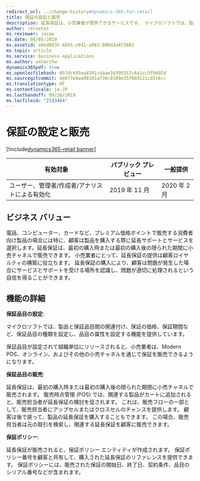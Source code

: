 ```yaml
---
redirect_url: ../change-history#dynamics-365-for-retail
title: 保証の設定と販売
description: 延長保証は、小売業者が提供できるサービスです。 マイクロソフトでは、製品に保証をマッピングし、さまざまな小売チャネルで販売することができるサービス品目としての保証の概念を導入しています。
author: relnotes
ms.reviewer: josaw
ms.date: 08/05/2019
ms.assetid: a9ed0835-6bb5-e911-a963-000d3a4f3883
ms.topic: article
ms.service: business-applications
ms.author: asharchw
dynamics365pdf: true
ms.openlocfilehash: 057dc645ea4291cdaae16399357c6a1cc5fbb92d
ms.sourcegitcommit: de6f7e8aa90101a730c0109e3578b9131cd3c6cc
ms.translationtype: HT
ms.contentlocale: ja-JP
ms.lasthandoff: 09/26/2019
ms.locfileid: "2143464"
---
```

# <a name="warranty-set-up-and-sell"></a>保証の設定と販売
[!include[dynamics365-retail banner](../includes/dynamics365-retail.md)]

| 有効対象    |  パブリック プレビュー | 一般提供 | 
| ---------- | ---------- |---------- |
|ユーザー、管理者/作成者/アナリストによる有効化|2019 年 11 月| 2020 年 2 月|


## <a name="business-value"></a>ビジネス バリュー
<!-- bv start -->
電話、コンピューター、カードなど、プレミアム価格ポイントで販売する消費者向け製品の場合には特に、顧客は製品を購入する際に延長サポートとサービスを選択します。延長保証は、最初の購入時または最初の購入後の限られた期間に小売チャネルで販売できます。 小売業者にとって、延長保証の提供は顧客ロイヤルティの構築に役立ちます。 延長保証の購入により、顧客は問題が発生した場合にサービスとサポートを受ける場所を認識し、問題が適切に処理されるという自信を得ることができます。
<!-- bv end -->



## <a name="feature-details"></a>機能の詳細
<!--feature detail start -->
**保証品目の設定**:

マイクロソフトでは、製品と保証品目間の関連付け、保証の価格、保証期間など、保証品目の種類を設定し、品目の属性を設定する機能を提供しています。

保証品目が設定されて組織単位にリリースされると、小売業者は、Modern POS、オンライン、およびその他の小売チャネルを通じて保証を販売できるようになります。

 

**保証品目の販売**:

延長保証は、最初の購入時または最初の購入後の限られた期間に小売チャネルで販売されます。 販売時点管理 (POS) では、関連する製品がカートに追加されると、販売担当者が延長保証の検討を促されます。 これは、販売フローの一部として、販売担当者にアップセルまたはクロスセルのチャンスを提供します。 顧客は後で戻って、製品の延長保証を購入することもできます。 この場合、販売担当者は元の取引を検索し、関連する延長保証を顧客に販売できます。

 

**保証ポリシー**:

延長保証が販売されると、保証ポリシー エンティティが作成されます。 保証ポリシー番号を顧客と共有して、購入された延長保証のリファレンスを提供できます。 保証ポリシーには、販売された保証の開始日、終了日、契約条件、品目のシリアル番号などが含まれます。
<!--feature detail end -->











